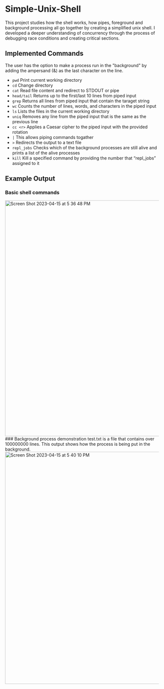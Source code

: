 # Simple-Unix-Shell
This project studies how the shell works, how pipes, foreground and background processing all go together by creating a simplified unix shell. I developed a deeper understanding of concurrency through the process of debugging race conditions and creating critical sections. 

## Implemented Commands
The user has the option to make a process run in the "background" by adding the ampersand (&) as the last character on the line.

- ```pwd```       Print current working directory <br />
- ```cd```        Change directory <br />
- ```cat```       Read file content and redirect to STDOUT or pipe <br />
- ```head/tail``` Returns up to the first/last 10 lines from piped input <br />
- ```grep```      Returns all lines from piped input that contain the taraget string <br />
- ```wc```        Counts the number of lines, words, and characters in the piped input <br />
- ```ls```        Lists the files in the current working directory <br />
- ```uniq```      Removes any line from the piped input that is the same as the previous line <br />
- ```cc <r>```    Applies a Caesar cipher to the piped input with the provided rotation <r> <br />
- ```|```         This allows piping commands togather <br />
- ```>```         Redirects the output to a text file <br />
- ```repl_jobs``` Checks which of the background processes are still alive and prints a list of the alive processes <br />
- ```kill```      Kill a specified command by providing the number that “repl_jobs” assigned to it <br />


## Example Output
### Basic shell commands
  <img width="771" alt="Screen Shot 2023-04-15 at 5 36 48 PM" src="https://user-images.githubusercontent.com/73949957/232254128-e2516b60-e8c3-4b33-8a39-9c62f5b0b1cf.png">
### Background process demonstration
test.txt is a file that contains over 100000000 lines. This output shows how the process is being put in the background. 
  <img width="759" alt="Screen Shot 2023-04-15 at 5 40 10 PM" src="https://user-images.githubusercontent.com/73949957/232254235-56b948c6-9a09-4cb1-81f4-9861068a6efc.png">


